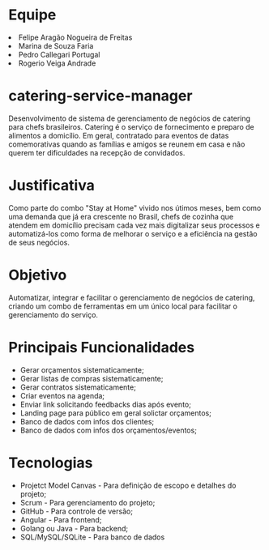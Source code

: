 # Equipe

</ul>
<li>Felipe Aragão Nogueira de Freitas </li>
<li>Marina de Souza Faria</li>
<li>Pedro Callegari Portugal</li>
<li>Rogerio Veiga Andrade</li>
</ul>

# catering-service-manager
Desenvolvimento de sistema de gerenciamento de negócios de catering para chefs brasileiros. Catering é o serviço de fornecimento e preparo de alimentos a domicílio. Em geral, contratado para eventos de datas comemorativas quando as famílias e amigos se reunem em casa e não querem ter dificuldades na recepção de convidados. 

# Justificativa
Como parte do combo "Stay at Home" vivido nos útimos meses, bem como uma demanda que já era crescente no Brasil, chefs de cozinha que atendem em domicílio precisam cada vez mais digitalizar seus processos e automatizá-los como forma de melhorar o serviço e a eficiẽncia na gestão de seus negócios. 

# Objetivo
Automatizar, integrar e facilitar o gerenciamento de negócios de catering, criando um combo de ferramentas em um único local para facilitar o gerenciamento do serviço. 

# Principais Funcionalidades

<ul>
<li>Gerar orçamentos sistematicamente;</li>
<li>Gerar listas de compras sistematicamente;</li>
<li>Gerar contratos sistematicamente;</li>
<li>Criar eventos na agenda;</li>
<li>Enviar link solicitando feedbacks dias após evento; </li>
<li>Landing page para público em geral solictar orçamentos;</li>
<li>Banco de dados com infos dos clientes;</li>
<li>Banco de dados com infos dos orçamentos/eventos;</li>
</ul>

# Tecnologias

<ul>
<li>Projetct Model Canvas - Para definição de escopo e detalhes do projeto;</li>
<li>Scrum - Para gerenciamento do projeto;</li>
<li>GitHub - Para controle de versão;</li>
<li>Angular - Para frontend;</li>
<li>Golang ou Java - Para backend;</li>
<li>SQL/MySQL/SQLite - Para banco de dados</li>
</ul>
